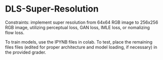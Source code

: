 # DLS-Super-Resolution

Constraints: implement super resolution from 64x64 RGB image to 256x256 RGB image, utilizing perceptual loss, GAN loss, IMLE loss, or nomalizing flow loss.

To train models, use the IPYNB files in colab. To test, place the remaining files files (edited for proper architecture and model loading, if necessary) in the provided grader.
